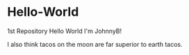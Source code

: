 # Hello-World
1st Repository
Hello World I'm JohnnyB! 

I also think tacos on the moon are far superior to earth tacos.
